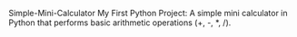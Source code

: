 Simple-Mini-Calculator
My First Python Project: A simple mini calculator in Python that performs basic arithmetic operations (+, -, *, /).


